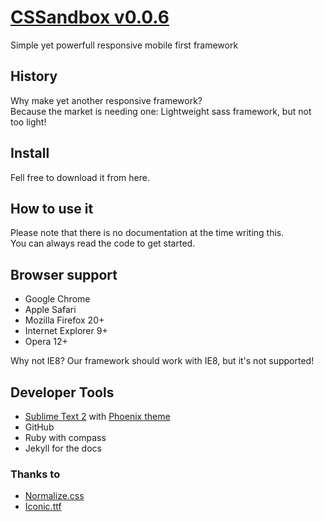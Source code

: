 # [CSSandbox v0.0.6](http://www.thepixelsandbox.com)
Simple yet powerfull responsive mobile first framework


## History
Why make yet another responsive framework?<br>
Because the market is needing one: Lightweight sass framework, but not too light!


## Install
Fell free to download it from here.


## How to use it
Please note that there is no documentation at the time writing this.<br>
You can always read the code to get started.


## Browser support
* Google Chrome
* Apple Safari
* Mozilla Firefox 20+
* Internet Explorer 9+
* Opera 12+

Why not IE8? Our framework should work with IE8, but it's not supported!


## Developer Tools
* [Sublime Text 2](http://www.sublimetext.com/) with [Phoenix theme](https://github.com/netatoo/phoenix-theme)
* GitHub
* Ruby with compass
* Jekyll for the docs



### Thanks to
* [Normalize.css](https://github.com/necolas/normalize.css/)
* [Iconic.ttf](http://somerandomdude.com/work/iconic/)
